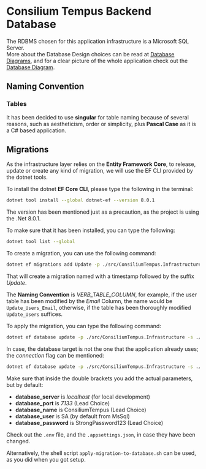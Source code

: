# Consilium Tempus Backend Database

The RDBMS chosen for this application infrastructure is a Microsoft SQL Server.
<br>
More about the Database Design choices can be read at [Database Diagrams](Domain.md/#database-diagrams), 
and for a clear picture of the whole application check out the [Database Diagram](Database.Diagram.md). 

## Naming Convention

### Tables

It has been decided to use **singular** for table naming because of several reasons,
such as aestheticism, order or simplicity, plus **Pascal Case** as it is a C# based application.

## Migrations

As the infrastructure layer relies on the **Entity Framework Core**, to release,
update or create any kind of migration, we will use the EF CLI provided by the dotnet tools.

To install the dotnet **EF Core CLI**, please type the following in the terminal:

```sh
dotnet tool install --global dotnet-ef --version 8.0.1
```

The version has been mentioned just as a precaution, as the project is using the .Net 8.0.1.

To make sure that it has been installed, you can type the following:

```sh
dotnet tool list --global
```

To create a migration, you can use the following command:

```sh
dotnet ef migrations add Update -p ./src/ConsiliumTempus.Infrastructure -s ./src/ConsiliumTempus.Api/
```

That will create a migration named with a timestamp followed by the suffix *Update*.

The **Naming Convention** is *VERB\_TABLE\_COLUMN*, for example,
if the user table has been modified by the _Email_ Column, the name would be `Update_Users_Email`,
otherwise, if the table has been thoroughly modified `Update_Users` suffices.

To apply the migration, you can type the following command:

```sh
dotnet ef database update -p ./src/ConsiliumTempus.Infrastructure -s ./src/ConsiliumTempus.Api/
```

In case, the database target is not the one that the application already uses;
the _connection_ flag can be mentioned:

```sh
dotnet ef database update -p ./src/ConsiliumTempus.Infrastructure -s ./src/ConsiliumTempus.Api/ --connection "Server={{database_server}},{{database_port}};Database={{database_name}};User Id={{database_user}};Password={{database_password}};Encrypt=false"
```

Make sure that inside the double brackets you add the actual parameters, but by default:

- **database_server** is *localhost* (for local development)
- **database_port** is *7133* (Lead Choice)
- **database_name** is ConsiliumTempus (Lead Choice)
- **database_user** is SA (by default from MsSql)
- **database_password** is StrongPassword123 (Lead Choice)

Check out the `.env` file, and the `.appsettings.json`, in case they have been changed.

Alternatively, the shell script `apply-migration-to-database.sh` can be used, as you did when you got setup.

